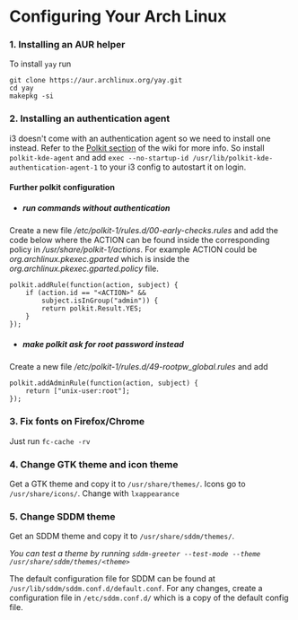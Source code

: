 # Configuring Your Arch Linux
### 1. Installing an AUR helper
To install `yay` run
```
git clone https://aur.archlinux.org/yay.git
cd yay
makepkg -si
```
### 2. Installing an authentication agent
i3 doesn't come with an authentication agent so we need to install one instead. Refer to the [Polkit section](https://wiki.archlinux.org/index.php/Polkit) of the wiki for more info. So install `polkit-kde-agent` and add `exec --no-startup-id /usr/lib/polkit-kde-authentication-agent-1` to your i3 config to autostart it on login.
#### Further polkit configuration
- ##### run commands without authentication
Create a new file */etc/polkit-1/rules.d/00-early-checks.rules* and add the code below where the ACTION can be found inside the corresponding policy in */usr/share/polkit-1/actions*. For example ACTION could be *org.archlinux.pkexec.gparted* which is inside the *org.archlinux.pkexec.gparted.policy* file.
```
polkit.addRule(function(action, subject) {
    if (action.id == "<ACTION>" &&
        subject.isInGroup("admin")) {
        return polkit.Result.YES;
    }
});
```
- ##### make polkit ask for root password instead
Create a new file */etc/polkit-1/rules.d/49-rootpw_global.rules* and add
```
polkit.addAdminRule(function(action, subject) {
    return ["unix-user:root"];
});
```
### 3. Fix fonts on Firefox/Chrome
Just run `fc-cache -rv` 
### 4. Change GTK theme and icon theme
Get a GTK theme and copy it to `/usr/share/themes/`. Icons go to `/usr/share/icons/`. Change with `lxappearance`
### 5. Change SDDM theme
Get an SDDM theme and copy it to `/usr/share/sddm/themes/`.  

*You can test a theme by running `sddm-greeter --test-mode --theme /usr/share/sddm/themes/<theme>`*  

The default configuration file for SDDM can be found at `/usr/lib/sddm/sddm.conf.d/default.conf`. For any changes, create a configuration file in `/etc/sddm.conf.d/` which is a copy of the default config file.

